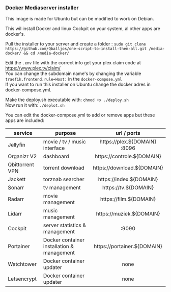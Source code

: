 ### Docker Mediaserver installer

This image is made for Ubuntu but can be modified to work on Debian.

This wil install Docker and linux Cockpit on your system, al other apps are docker's.

Pull the installer to your server and create a folder :
`sudo git clone https://github.com/Qballjos/one-script-to-install-them-all.git /media-docker/ && cd /media-docker/`


Edit the `.env` file with the correct info  get your plex claim code at https://www.plex.tv/claim/  
You can change the subdomain name's by changing the variable `traefik.frontend.rule=Host:` in the `docker-compose.yml`  
If you want to run this installer on Ubuntu change the docker adres in docker-compose.yml.

Make the deploy.sh executable with: `chmod +x ./deploy.sh`   
Now run it with: `./deplot.sh`

You can edit the docker-compose.yml to add or remove apps but these apps are included:

| service | purpose | url / ports |
| ------- | ------- | :---------: |
| Jellyfin | movie / tv / music interface | https://plex.${DOMAIN} <br> :8096 |
| Organizr V2 | dashboard | https://controle.${DOMAIN} |
| Qbittorrent VPN | torrent download | https://download.${DOMAIN} |
| Jackett | torznab searcher | https://index.${DOMAIN} |
| Sonarr | tv management | https://tv.${DOMAIN} |
| Radarr | movie management | https://film.${DOMAIN} |
| Lidarr | music management | https://muziek.${DOMAIN} |
| Cockpit | server statistics & management | :9090 |
| Portainer | Docker container installation & management | https://portainer.${DOMAIN} |
| Watchtower | Docker container updater | none |
| Letsencrypt | Docker container updater | none |

